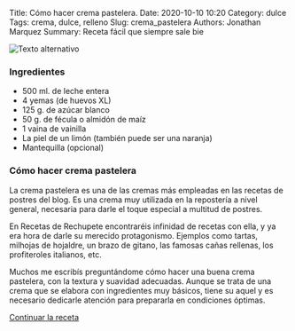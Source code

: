 Title: Cómo hacer crema pastelera.
Date: 2020-10-10 10:20
Category: dulce
Tags: crema, dulce, relleno
Slug: crema_pastelera
Authors: Jonathan Marquez
Summary: Receta fácil que siempre sale bie

![Texto alternativo](https://www.recetasderechupete.com/wp-content/uploads/2015/11/crema_pastelera-525x360.jpg)

### Ingredientes
 - 500 ml. de leche entera 
 - 4 yemas (de huevos XL)
 - 125 g. de azúcar blanco
 - 50 g. de fécula o almidón de maíz
 - 1 vaina de vainilla
 - La piel de un limón (también puede ser una naranja)
 - Mantequilla (opcional)

### Cómo hacer crema pastelera

La crema pastelera es una de las cremas más empleadas en las recetas de postres del blog. Es una crema muy utilizada en la repostería a nivel general, necesaria para darle el toque especial a multitud de postres.

En Recetas de Rechupete encontraréis infinidad de recetas con ella, y ya era hora de darle su merecido protagonismo. Ejemplos como tartas, milhojas de hojaldre, un brazo de gitano, las famosas cañas rellenas, los profiteroles italianos, etc.

Muchos me escribís preguntándome cómo hacer una buena crema pastelera, con la textura y suavidad adecuadas. Aunque se trata de una crema que se elabora con ingredientes muy básicos, tiene su aquel y es necesario dedicarle atención para prepararla en condiciones óptimas.


[Continuar la receta](https://www.recetasderechupete.com/como-hacer-crema-pastelera/14368/)


